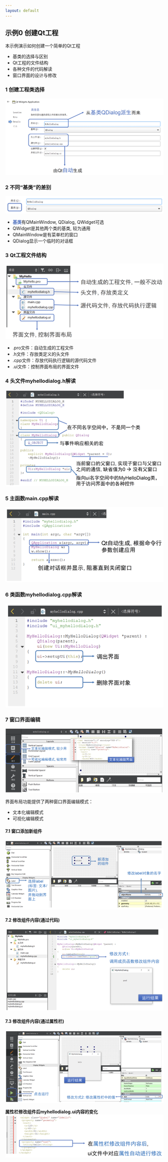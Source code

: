 ```yaml
---
layout: default
---
```




## 示例0 创建Qt工程

本示例演示如何创建一个简单的Qt工程
- 基类的选择与区别
- Qt工程的文件结构
- 各种文件的代码解读
- 窗口界面的设计与修改

### 1 创建工程类选择

![创建工程类选择](image/0-1.png)



### 2 不同“基类”的差别

![不同“基类”的差别](image/0-2.png)

- <font color=#4e70be>**基类**</font>有QMainWindow, QDialog, QWidget可选
- QWidget是其他两个类的基类, 较为通用
- QMainWindow是有菜单栏的窗口
- QDialog显示一个临时的对话框

### 3 Qt工程文件结构

![Qt工程文件结构](image/0-3.png)

- .pro文件：自动生成的工程文件
- .h文件：存放类定义的头文件
- .cpp文件：存放代码执行逻辑的源代码文件
- .ui文件：控制界面布局的界面文件


### 4 头文件myhellodialog.h解读

![头文件myhellodialog.h解读](image/0-4.png)


### 5 主函数main.cpp解读

![主函数main.cpp解读](image/0-5.png)



### 6 类函数myhellodialog.cpp解读

![类函数myhellodialog.cpp解读](image/0-6.png)


### 7 窗口界面编辑

![窗口界面编辑](image/0-7.png)

界面布局功能提供了两种窗口界面编辑模式：
- 文本化编辑模式
- 可视化编辑模式

#### 7.1 窗口添加新组件

![窗口添加新组件](image/0-8.png)


#### 7.2 修改组件内容(通过代码)

![修改组件内容(通过代码)](image/0-9.png)


#### 7.3 修改组件内容(通过属性栏)

![修改组件内容(通过属性栏)](image/0-10.png)

**属性栏修改组件后myhellodialog.ui内容的变化**
![修改组件内容(通过属性栏)](image/0-11.png)